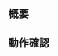 <!-- レビュー依頼をする前に必ずレビュー観点確認 -->

## 概要

<!-- >[!NOTE]や>[!IMPORTANT]などを使って見やすく 参考：https://docs.github.com/ja/get-started/writing-on-github/getting-started-with-writing-and-formatting-on-github/basic-writing-and-formatting-syntax#alerts -->

## 動作確認

<!--
<!-- ビジュアル的な変更がある場合はテーブル要素を用いて変更前と変更後の内容を比較できるのが理想です -->
<!--
|before|after|
|--|--|
|{画像}|{画像}|
-->

<!-- ## 共有事項 -->
